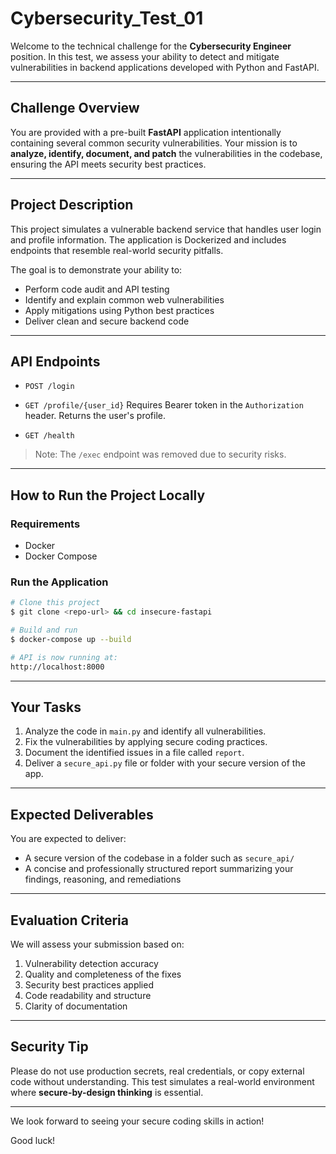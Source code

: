# Cybersecurity\_Test\_01

Welcome to the technical challenge for the **Cybersecurity Engineer** position. In this test, we assess your ability to detect and mitigate vulnerabilities in backend applications developed with Python and FastAPI.

---

## Challenge Overview

You are provided with a pre-built **FastAPI** application intentionally containing several common security vulnerabilities. Your mission is to **analyze, identify, document, and patch** the vulnerabilities in the codebase, ensuring the API meets security best practices.

---

## Project Description

This project simulates a vulnerable backend service that handles user login and profile information. The application is Dockerized and includes endpoints that resemble real-world security pitfalls.

The goal is to demonstrate your ability to:

- Perform code audit and API testing
- Identify and explain common web vulnerabilities
- Apply mitigations using Python best practices
- Deliver clean and secure backend code

---

## API Endpoints

- `POST /login`

- `GET /profile/{user_id}`
     Requires Bearer token in the `Authorization` header. Returns the user's profile.

- `GET /health`

> Note: The `/exec` endpoint was removed due to security risks.

---

## How to Run the Project Locally

### Requirements

- Docker
- Docker Compose

### Run the Application

```bash
# Clone this project
$ git clone <repo-url> && cd insecure-fastapi

# Build and run
$ docker-compose up --build

# API is now running at:
http://localhost:8000
```

---

## Your Tasks

1. Analyze the code in `main.py` and identify all vulnerabilities.
2. Fix the vulnerabilities by applying secure coding practices.
3. Document the identified issues in a file called `report`.
4. Deliver a `secure_api.py` file or folder with your secure version of the app.

---

## Expected Deliverables

You are expected to deliver:

- A secure version of the codebase in a folder such as `secure_api/`
- A concise and professionally structured report summarizing your findings, reasoning, and remediations

---

## Evaluation Criteria

We will assess your submission based on:

1. Vulnerability detection accuracy
2. Quality and completeness of the fixes
3. Security best practices applied
4. Code readability and structure
5. Clarity of documentation

---

## Security Tip

Please do not use production secrets, real credentials, or copy external code without understanding. This test simulates a real-world environment where **secure-by-design thinking** is essential.

---

We look forward to seeing your secure coding skills in action!

Good luck!
